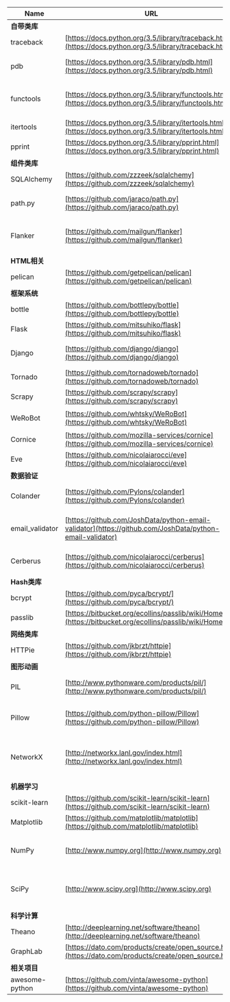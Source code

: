 Name | URL | Description
--- | --- | ---
**自带类库** ||
traceback | [https://docs.python.org/3.5/library/traceback.html](https://docs.python.org/3.5/library/traceback.html) | Stack traceback
pdb | [https://docs.python.org/3.5/library/pdb.html](https://docs.python.org/3.5/library/pdb.html) | Interactive source code debugger
functools | [https://docs.python.org/3.5/library/functools.html](https://docs.python.org/3.5/library/functools.html) | Higher-order functions and operations
itertools | [https://docs.python.org/3.5/library/itertools.html](https://docs.python.org/3.5/library/itertools.html) |
pprint | [https://docs.python.org/3.5/library/pprint.html](https://docs.python.org/3.5/library/pprint.html) | Data pretty printer
**组件类库** ||
SQLAlchemy | [https://github.com/zzzeek/sqlalchemy](https://github.com/zzzeek/sqlalchemy) | ORM
path.py | [https://github.com/jaraco/path.py](https://github.com/jaraco/path.py) | Implements a path objects as entities
Flanker | [https://github.com/mailgun/flanker](https://github.com/mailgun/flanker) | Email address and Mime parsing
**HTML相关** ||
pelican | [https://github.com/getpelican/pelican](https://github.com/getpelican/pelican) | Static site generator
**框架系统** ||
bottle | [https://github.com/bottlepy/bottle](https://github.com/bottlepy/bottle) | Micro-framework
Flask | [https://github.com/mitsuhiko/flask](https://github.com/mitsuhiko/flask) | Micro-framework
Django | [https://github.com/django/django](https://github.com/django/django) | High-level Python Web framework
Tornado | [https://github.com/tornadoweb/tornado](https://github.com/tornadoweb/tornado) | Python web framework
Scrapy | [https://github.com/scrapy/scrapy](https://github.com/scrapy/scrapy) | 爬虫库
WeRoBot | [https://github.com/whtsky/WeRoBot](https://github.com/whtsky/WeRoBot) | 微信机器人框架
Cornice | [https://github.com/mozilla-services/cornice](https://github.com/mozilla-services/cornice) | Restful services
Eve | [https://github.com/nicolaiarocci/eve](https://github.com/nicolaiarocci/eve) | REST API Framework
**数据验证** ||
Colander | [https://github.com/Pylons/colander](https://github.com/Pylons/colander) | Validating XML and JSON
email_validator | [https://github.com/JoshData/python-email-validator](https://github.com/JoshData/python-email-validator) | Email syntax and deliverability validation
Cerberus | [https://github.com/nicolaiarocci/cerberus](https://github.com/nicolaiarocci/cerberus) | Data validation library
**Hash类库** ||
bcrypt | [https://github.com/pyca/bcrypt/](https://github.com/pyca/bcrypt/) | Password hashing
passlib | [https://bitbucket.org/ecollins/passlib/wiki/Home](https://bitbucket.org/ecollins/passlib/wiki/Home) | Password hashing
**网络类库** ||
HTTPie | [https://github.com/jkbrzt/httpie](https://github.com/jkbrzt/httpie) |
**图形动画** ||
PIL | [http://www.pythonware.com/products/pil/](http://www.pythonware.com/products/pil/) | Python Imaging Library
Pillow | [https://github.com/python-pillow/Pillow](https://github.com/python-pillow/Pillow) | PIL 安装经常出问题，用这个替代
NetworkX | [http://networkx.lanl.gov/index.html](http://networkx.lanl.gov/index.html) | Study structure, dynamics, complex networks
**机器学习** ||
scikit-learn | [https://github.com/scikit-learn/scikit-learn](https://github.com/scikit-learn/scikit-learn) |
Matplotlib | [https://github.com/matplotlib/matplotlib](https://github.com/matplotlib/matplotlib) | Plotting with Python
NumPy | [http://www.numpy.org](http://www.numpy.org) | Fundamental package for scientific computing
SciPy | [http://www.scipy.org](http://www.scipy.org) | 提供一系列软件包，例如 NumPy, Matplotlib
**科学计算** ||
Theano | [http://deeplearning.net/software/theano](http://deeplearning.net/software/theano) | Mathematical expressions
GraphLab| [https://dato.com/products/create/open_source.html](https://dato.com/products/create/open_source.html) |
**相关项目** ||
awesome-python | [https://github.com/vinta/awesome-python](https://github.com/vinta/awesome-python) | 17k+ stars
